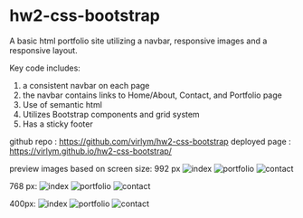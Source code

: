 # hw2-css-bootstrap

A basic html portfolio site utilizing a navbar, responsive images and a responsive layout.

Key code includes:
1) a consistent navbar on each page
2) the navbar contains links to Home/About, Contact, and Portfolio page
3) Use of semantic html
4) Utilizes Bootstrap components and grid system
5) Has a sticky footer

github repo : https://github.com/virlym/hw2-css-bootstrap
deployed page : https://virlym.github.io/hw2-css-bootstrap/

preview images based on screen size:
992 px
![index](https://github.com/virlym/hw2-css-bootstrap/tree/master/Assets/992-index.PNG)
![portfolio](https://github.com/virlym/hw2-css-bootstrap/tree/master/Assets/992-portfolio.PNG)
![contact](https://github.com/virlym/hw2-css-bootstrap/tree/master/Assets/992-contact.PNG)

768 px:
![index](https://github.com/virlym/hw2-css-bootstrap/tree/master/Assets/768-index.PNG)
![portfolio](https://github.com/virlym/hw2-css-bootstrap/tree/master/Assets/768-portfolio.PNG)
![contact](https://github.com/virlym/hw2-css-bootstrap/tree/master/Assets/768-contact.PNG)

400px:
![index](https://github.com/virlym/hw2-css-bootstrap/tree/master/Assets/400-index.PNG)
![portfolio](https://github.com/virlym/hw2-css-bootstrap/tree/master/Assets/400-portfolio.PNG)
![contact](https://github.com/virlym/hw2-css-bootstrap/tree/master/Assets/400-contact.PNG)